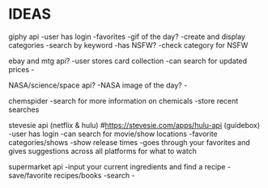 # IDEAS
giphy api
    -user has login
    -favorites
    -gif of the day?
    -create and display categories
    -search by keyword
    -has NSFW?
    -check category for NSFW

ebay and mtg api?
    -user stores card collection
    -can search for updated prices
    -

NASA/science/space api?
    -NASA image of the day?
    -

chemspider
    -search for more information on chemicals
    -store recent searches

stevesie api (netflix & hulu) #https://stevesie.com/apps/hulu-api (guidebox) 
    -user has login
    -can search for movie/show locations
    -favorite categories/shows
    -show release times
    -goes through your favorites and gives suggestions across all platforms for what to watch

supermarket api
    -input your current ingredients and find a recipe
    -save/favorite recipes/books
    -search
    -